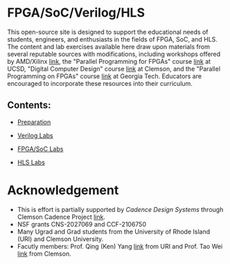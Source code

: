 # FPGA/SoC/Verilog/HLS

This open-source site is designed to support the educational needs of students, engineers, and enthusiasts in the fields of FPGA, SoC, and HLS. The content and lab exercises available here draw upon materials from several reputable sources with modifications, including workshops offered by AMD/Xilinx [link](https://www.amd.com/en/corporate/university-program/workshops.html), the "Parallel Programming for FPGAs" course [link](https://pp4fpgas.readthedocs.io/en/latest/index.html) at UCSD, "Digital Computer Design" course [link](https://www.coursesidekick.com/electrical-engineering/2115253) at Clemson, and the "Parallel Programming on FPGAs" course [link](https://sharclab.ece.gatech.edu/teaching/2023-spring-fpga/) at Georgia Tech. Educators are encouraged to incorporate these resources into their curriculum.

## Contents:

- [Preparation](https://uri-nextlab.github.io/ParallelProgammingLabs/Vitis_HLS_Tutor)

- [Verilog Labs](https://uri-nextlab.github.io/ParallelProgammingLabs/Verilog_Labs/)

- [FPGA/SoC Labs](https://uri-nextlab.github.io/ParallelProgammingLabs/Labs/)

- [HLS Labs](https://uri-nextlab.github.io/ParallelProgammingLabs/HLS_Labs/)

# Acknowledgement

- This is effort is partially supported by *Cadence Design Systems* through Clemson Cadence Project [link](https://sites.google.com/g.clemson.edu/clemson-cadence-project/home).
- NSF grants CNS-2027069 and CCF-2106750
- Many Ugrad and Grad students from the University of Rhode Island (URI) and Clemson University.
- Facutly members: Prof. Qing (Ken) Yang [link](https://www.ele.uri.edu/~qyang/) from URI and Prof. Tao Wei [link](https://sites.google.com/g.clemson.edu/nextlabdoc/home) from Clemson.
